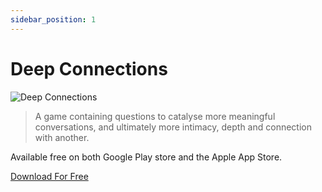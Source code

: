 ```yaml
---
sidebar_position: 1
---
```


# Deep Connections

![Deep Connections](/img/Deep-Connections.jpg)

> A game containing questions to catalyse more meaningful conversations, and ultimately more intimacy, depth and connection with another.

Available free on both Google Play store and the Apple App Store.

[Download For Free](https://createdeepconnections.com/)
